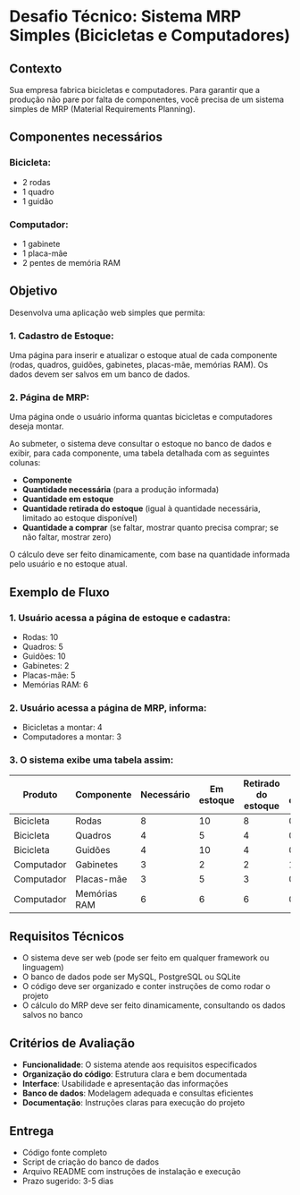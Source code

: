 # Desafio Técnico: Sistema MRP Simples (Bicicletas e Computadores)

## Contexto
Sua empresa fabrica bicicletas e computadores. Para garantir que a produção não pare por falta de componentes, você precisa de um sistema simples de MRP (Material Requirements Planning).

## Componentes necessários

### Bicicleta:
- 2 rodas
- 1 quadro
- 1 guidão

### Computador:
- 1 gabinete
- 1 placa-mãe
- 2 pentes de memória RAM

## Objetivo
Desenvolva uma aplicação web simples que permita:

### 1. Cadastro de Estoque:
Uma página para inserir e atualizar o estoque atual de cada componente (rodas, quadros, guidões, gabinetes, placas-mãe, memórias RAM). Os dados devem ser salvos em um banco de dados.

### 2. Página de MRP:
Uma página onde o usuário informa quantas bicicletas e computadores deseja montar.

Ao submeter, o sistema deve consultar o estoque no banco de dados e exibir, para cada componente, uma tabela detalhada com as seguintes colunas:
- **Componente**
- **Quantidade necessária** (para a produção informada)
- **Quantidade em estoque**
- **Quantidade retirada do estoque** (igual à quantidade necessária, limitado ao estoque disponível)
- **Quantidade a comprar** (se faltar, mostrar quanto precisa comprar; se não faltar, mostrar zero)

O cálculo deve ser feito dinamicamente, com base na quantidade informada pelo usuário e no estoque atual.

## Exemplo de Fluxo

### 1. Usuário acessa a página de estoque e cadastra:
- Rodas: 10
- Quadros: 5
- Guidões: 10
- Gabinetes: 2
- Placas-mãe: 5
- Memórias RAM: 6

### 2. Usuário acessa a página de MRP, informa:
- Bicicletas a montar: 4
- Computadores a montar: 3

### 3. O sistema exibe uma tabela assim:

| Produto | Componente | Necessário | Em estoque | Retirado do estoque | A comprar |
|---------|------------|------------|------------|---------------------|-----------|
| Bicicleta | Rodas | 8 | 10 | 8 | 0 |
| Bicicleta | Quadros | 4 | 5 | 4 | 0 |
| Bicicleta | Guidões | 4 | 10 | 4 | 0 |
| Computador | Gabinetes | 3 | 2 | 2 | 1 |
| Computador | Placas-mãe | 3 | 5 | 3 | 0 |
| Computador | Memórias RAM | 6 | 6 | 6 | 0 |

## Requisitos Técnicos
- O sistema deve ser web (pode ser feito em qualquer framework ou linguagem)
- O banco de dados pode ser MySQL, PostgreSQL ou SQLite
- O código deve ser organizado e conter instruções de como rodar o projeto
- O cálculo do MRP deve ser feito dinamicamente, consultando os dados salvos no banco

## Critérios de Avaliação
- **Funcionalidade**: O sistema atende aos requisitos especificados
- **Organização do código**: Estrutura clara e bem documentada
- **Interface**: Usabilidade e apresentação das informações
- **Banco de dados**: Modelagem adequada e consultas eficientes
- **Documentação**: Instruções claras para execução do projeto

## Entrega
- Código fonte completo
- Script de criação do banco de dados 
- Arquivo README com instruções de instalação e execução
- Prazo sugerido: 3-5 dias